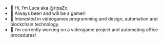 - 👋 Hi, I’m Luca aka @ripaZx.
- 👾 Always been and will be a gamer!
- 👀 Interested in videogames programming and design, automation and blockchain technology.
- 🌱 I’m currently working on a videogame project and automating office procedures!
